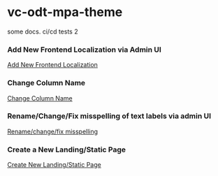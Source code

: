 # vc-odt-mpa-theme

some docs. ci/cd tests 2

### Add New Frontend Localization via Admin UI 

[Add New Frontend Localization](/docs/add-frontend-localization.md)

### Change Column Name
[Change Column Name](/docs/change-columns-names.md)

### Rename/Change/Fix misspelling of text labels via admin UI
[Rename/change/fix misspelling](/docs/rename-change-fix-misspelling.md)

### Create a New Landing/Static Page 
[Create New Landing/Static Page](/docs/create-new-page.md)